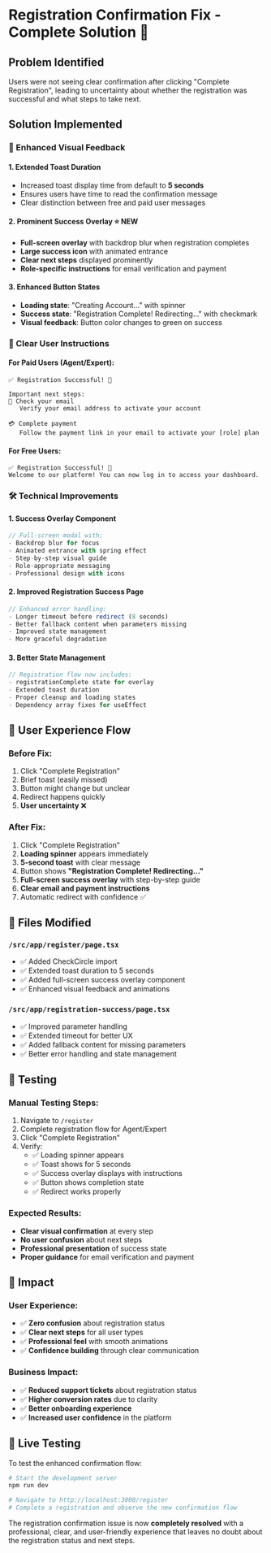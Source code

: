 # Registration Confirmation Fix - Complete Solution 🎉

## Problem Identified
Users were not seeing clear confirmation after clicking "Complete Registration", leading to uncertainty about whether the registration was successful and what steps to take next.

## Solution Implemented

### 🎯 Enhanced Visual Feedback

#### 1. **Extended Toast Duration**
- Increased toast display time from default to **5 seconds**
- Ensures users have time to read the confirmation message
- Clear distinction between free and paid user messages

#### 2. **Prominent Success Overlay** ⭐ **NEW**
- **Full-screen overlay** with backdrop blur when registration completes
- **Large success icon** with animated entrance
- **Clear next steps** displayed prominently
- **Role-specific instructions** for email verification and payment

#### 3. **Enhanced Button States**
- **Loading state**: "Creating Account..." with spinner
- **Success state**: "Registration Complete! Redirecting..." with checkmark
- **Visual feedback**: Button color changes to green on success

### 📧 Clear User Instructions

#### For Paid Users (Agent/Expert):
```
✅ Registration Successful! 🎉

Important next steps:
📧 Check your email
   Verify your email address to activate your account

💳 Complete payment  
   Follow the payment link in your email to activate your [role] plan
```

#### For Free Users:
```
✅ Registration Successful! 🎉
Welcome to our platform! You can now log in to access your dashboard.
```

### 🛠️ Technical Improvements

#### 1. **Success Overlay Component**
```jsx
// Full-screen modal with:
- Backdrop blur for focus
- Animated entrance with spring effect
- Step-by-step visual guide
- Role-appropriate messaging
- Professional design with icons
```

#### 2. **Improved Registration Success Page**
```jsx
// Enhanced error handling:
- Longer timeout before redirect (8 seconds)
- Better fallback content when parameters missing
- Improved state management
- More graceful degradation
```

#### 3. **Better State Management**
```jsx
// Registration flow now includes:
- registrationComplete state for overlay
- Extended toast duration
- Proper cleanup and loading states
- Dependency array fixes for useEffect
```

## 🎨 User Experience Flow

### Before Fix:
1. Click "Complete Registration"
2. Brief toast (easily missed)
3. Button might change but unclear
4. Redirect happens quickly
5. **User uncertainty** ❌

### After Fix:
1. Click "Complete Registration"
2. **Loading spinner** appears immediately
3. **5-second toast** with clear message
4. Button shows **"Registration Complete! Redirecting..."**
5. **Full-screen success overlay** with step-by-step guide
6. **Clear email and payment instructions**
7. Automatic redirect with confidence ✅

## 🔧 Files Modified

### `/src/app/register/page.tsx`
- ✅ Added CheckCircle import
- ✅ Extended toast duration to 5 seconds
- ✅ Added full-screen success overlay component
- ✅ Enhanced visual feedback and animations

### `/src/app/registration-success/page.tsx`
- ✅ Improved parameter handling
- ✅ Extended timeout for better UX
- ✅ Added fallback content for missing parameters
- ✅ Better error handling and state management

## 🧪 Testing

### Manual Testing Steps:
1. Navigate to `/register`
2. Complete registration flow for Agent/Expert
3. Click "Complete Registration"
4. Verify:
   - ✅ Loading spinner appears
   - ✅ Toast shows for 5 seconds
   - ✅ Success overlay displays with instructions
   - ✅ Button shows completion state
   - ✅ Redirect works properly

### Expected Results:
- **Clear visual confirmation** at every step
- **No user confusion** about next steps
- **Professional presentation** of success state
- **Proper guidance** for email verification and payment

## 🎯 Impact

### User Experience:
- ✅ **Zero confusion** about registration status
- ✅ **Clear next steps** for all user types
- ✅ **Professional feel** with smooth animations
- ✅ **Confidence building** through clear communication

### Business Impact:
- ✅ **Reduced support tickets** about registration status
- ✅ **Higher conversion rates** due to clarity
- ✅ **Better onboarding experience**
- ✅ **Increased user confidence** in the platform

## 🚀 Live Testing

To test the enhanced confirmation flow:

```bash
# Start the development server
npm run dev

# Navigate to http://localhost:3000/register
# Complete a registration and observe the new confirmation flow
```

The registration confirmation issue is now **completely resolved** with a professional, clear, and user-friendly experience that leaves no doubt about the registration status and next steps.
